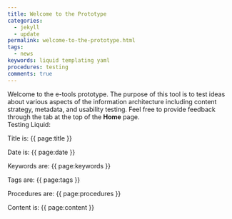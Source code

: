 ```yaml
---
title: Welcome to the Prototype
categories:
  - jekyll
  - update
permalink: welcome-to-the-prototype.html
tags:
  - news
keywords: liquid templating yaml   
procedures: testing  
comments: true
---
```



Welcome to the e-tools prototype. The purpose of this tool is to test ideas about various aspects of the information architecture including content strategy, metadata, and usability testing. Feel free to provide feedback through the tab at the top of the **Home** page.     
Testing Liquid:  

Title is: {{ page:title }}

Date is: {{ page:date }}  

Keywords are: {{ page:keywords }}  

Tags are: {{ page:tags }}  

Procedures are: {{ page:procedures }}

Content is: {{ page:content }}

<!---{% include links.html %}-->
